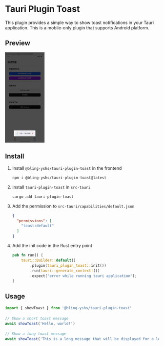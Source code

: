 # Tauri Plugin Toast

This plugin provides a simple way to show toast notifications in your Tauri application. This is a mobile-only plugin that supports Android platform.

## Preview

<img src="https://raw.githubusercontent.com/bling-yshs/ys-image-host/main/img/image-20250827154024202.png" alt="toast" style="zoom:33%;" />

## Install

1. Install `@bling-yshs/tauri-plugin-toast` in the frontend

   ```bash
   npm i @bling-yshs/tauri-plugin-toast@latest
   ```

2. Install `tauri-plugin-toast` in `src-tauri`

   ```bash
   cargo add tauri-plugin-toast
   ```

3. Add the permission to `src-tauri/capabilities/default.json`

   ```json
   {
     "permissions": [
       "toast:default"
     ]
   }
   ```

4. Add the init code in the Rust entry point

   ```rust
   pub fn run() {
       tauri::Builder::default()
           .plugin(tauri_plugin_toast::init())
           .run(tauri::generate_context!())
           .expect("error while running tauri application");
   }
   ```

## Usage

```javascript
import { showToast } from '@bling-yshs/tauri-plugin-toast'

// Show a short toast message
await showToast('Hello, world!')

// Show a long toast message
await showToast('This is a long message that will be displayed for a longer duration', 'long')
```
